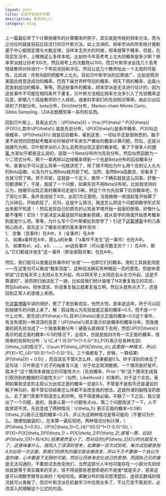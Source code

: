 ```yaml
---
layout: post
title: 无处不在的贝叶斯
description: 新系列(二)
category: blog
---
```

上一篇最后举了个计算抛硬币的计算概率的例子，其实就是传统的频率方法，而与之对应的就是目前比较流行的贝叶斯方法。如上文讲的，频率学派的所有统计推断基于中心极限定理与大数定律，当样本无穷大的时候，频率就等于概率，但是，在现实生活中，上哪搞这么多样本呢。比如你今年高考考上北大的概率是多少啊？频率学派就让你考100次，然后用考上的次数除以100。而贝叶斯学派会找几个高考特级教师对你进行一下考前测验和评估，然后让这几个教师给出一个主观的可能性，比如说：你有9成的把握考上北大。目前贝叶斯学派的应用很广，比如说预测美国总统竞选成功的概率，巴西下届世界杯夺冠的概率，明天下雨的概率，运载火箭发射成功的概率，等等。而这些事件的概率，频率学派是无法进行估计的，因为这些事件不可能在相同条件下重复。贝叶斯方法相比频率方法多引入了先验概率这玩意，即哪几个高级教师的个人经验，或者科学家们的先验知识等等。由此引出后续的了共轭分布，beta分布，Dirichlet分布，Markov chain Monte Carlo，Gibbs Sampling，LDA主题模型等一系列的东西。

回到贝叶斯上，其表达式为：\\(P(\theta\|X) = \frac{P(\theta) * P(X\|\theta)}{P(X)}\\),其中\\(P(\theta)\\) 就是先验分布，\\(P(X\|\theta)\\)是条件概率，P(X)叫边缘概率，\\(P(\theta\|X)\\) 就是后验概率。看到这里，一切似乎还是很熟悉的，脑子里不自觉的回想起考概率论时候好坏车床生产螺丝的概率计算问题。然后，还是以抛硬币为例，贝叶斯学派的人怎么去预测出现正面的概率呢。看了下很多人的[博客](http://maider.blog.sohu.com/306392863.html),大家似乎都是这么说的，选取一个Beta分布作为先验分布，然后似然函数为一个二项式分布，两个一乘再除以边缘概率得到一个也是Beta分布的后验概率分布。故事似乎可以这么简单一句就讲完了，除了搞不明白为什么用个丑到让人头大的Beta函数、以及为什么用Beta就共轭了呢。当然，虽然Beta函数丑，但看多了也就习惯了嘛。至于共轭，这就是一个定义，推导一下确实就是这么回事。好像一切都清晰了，于是，我提了一个问题，如果先验不用Beta分布呢，比如我坚持的认为，抛硬币出现正面的概率坑定是0.5嘛，把这个作为先验算下后验概率吧，为了简化计算，条件变成抛了4次，出现1次正面吧。当我微微一笑提起笔开始算了几分钟后，开始抓狂了，尼玛，这是什么情况，我连怎么把这个问题用数学形式写出来都不知道！！然后发现自己的原先的认知金字塔开始一层层的倒塌，好像什么都不懂啊！尼玛！于是决定从最底层开始重新搭建。就从哲学的角度开始思考概率到底是什么吧。等等，为什么写个贝叶斯都扯到哲学了！引述下[这篇博客](http://www.52ml.net/13565.html)中的几条核心观点，首先定义了概率论里的基本事件空间：   
1、  空集（空事件）在A中，X（全事件）在A中    
2、  如果a事件在A中，那么a的补集（“a事件不发生”这一事件）也在A中。    
3、  如果有a1、a2、a3、……、an这些事件（可以是可数无穷个！）在A中，那么“它们都或许发生”这一事件（即全部取并集）也在A中。    

然后，我们就可以度量这些事件的“长度”——也即它们的概率。用的工具就是测度——在这里也可以看成“概率测度”。这种说法确实有种眼前一亮的感觉。但是休谟却说“过去每天早上太阳从东方升起，所以明天早上太阳还会从东方升起，这是不靠谱的”，进而把归纳法批了一通，比如说我们统计是做了N次重复独立的实验，然后balbala，但休谟说，你说重复独立就重复独立啊。然后头就有点大了，还是回到正常人的思维上来把。

在[这篇博客](http://mindhacks.cn/2008/09/21/the-magical-bayesian-method/)中讲的很好，费了了老劲看完后，恍然大悟，原来是这样，终于可以回到抛硬币的问题上来了。解：假设我认为先验就是正面的概率=0.5，而不是一个什么分布，那先验\\(P(\theta)=1\\),其中\\(\theta\\)表示正面的概率=0.5这个事件，有没有感到一种深深的恶意！\\(P(\theta)\\)其实表示的是概率的概率分布，而我傻傻的把先验当成了一个独值离散分布！硬着头皮继续下去吧，然后\\(P(X\|\theta)\\)表示的是正面的概率=0.5的情况下，出现X，也就是抛四次有一次正面的概率，很简单的伯努利分布：\\( \C_4^1 (0.5)^1*(1-0.5)^3\\),P(X)表示在各种先验\\(\theta_i\\)的情况下，\\(\sum P(\theta_i)*P(X\|\theta_i)\\),这里就一种情况，所以\\(P(X)=1*C_{4}^1(0.5)^1*(1-0.5)^3\\)。三个值都有了，好嘛，一算结果\\(P(\theta\|X) = 0.5\\) ，而且其实不管X怎么样，结果都是0.5。终于深刻的体会了这句话：贝叶斯这个式子的抽象含义是：对于给定观测数据，一个猜测是好是坏，取决于“这个猜测本身独立的可能性大小（先验概率，Prior ）”和“这个猜测生成我们观测到的数据的可能性大小”（似然，Likelihood ）的乘积。对于这个实验，表明如果我坚定的主观认为出现正面的概率一定是0.5，不管是不是假币还是灌铅的骰子神马的，那不管实验结果怎么样都不会改变我的想法，这就所谓的脑残没药医么，去了澳门死都不知道怎么死的啊，怪不得逢赌必输。平静了一下之后，我又提出了一个问题，是的，我承认第一个问题有点sb，第二个问题改进了一下，人不能冥顽不灵，先验变成了两种情况：\\(\theta_1\\) 表示正面的概率=0.5和\\(\theta_2\\)表示正面的概率=0.25，并认为这两种情况是等可能的（不要问为什么，随便拍脑袋的）。在来算一遍后验吧。两种情况分别计算，\\(P(\theta_1)=0.5\\)，\\(P(X\|\theta_1)=C_{4}^1(0.5)^1*(1-0.5)^3\\), \\(P(X)=P(X|\theta_1)*P(\theta_1) + P(X|\theta_2)*P(\theta_2),提笔一算，后验\\(P(\theta_1\|X)=16/43\\),结果竟然变小了，而对应的\\(P(\theta_2\|X)\\)的也就变大了。这意味着什么，我陷入了深深的思考，如果做一百次试验呢，每次试验都是抛4次出现一次正面，那我们的原先的偏见就会被改变，所以千万不要做一个自以为是的傻*，心中要装下无限的可能，然后让历练来优化自己的思想，而固执己见的傻*是无法沟通的，不要尝试去改变他们，当然这部分人中也可能存在一小部分先验经验就是等于真实概率的天才。怪不得说那些思想奇葩的不是傻*就是天才，原来这是可以用数学推导出来的！哈哈哈哈。离散分布的情况想清楚后，连续实数域的情况就可以类推了，而贝叶斯流派在机器学习中应用太多了，不过万变不离其宗，必须深入的理解这个公式的内涵。




[LinChaohui]:    http://www.linchaohui.com  "LinChaohui"
